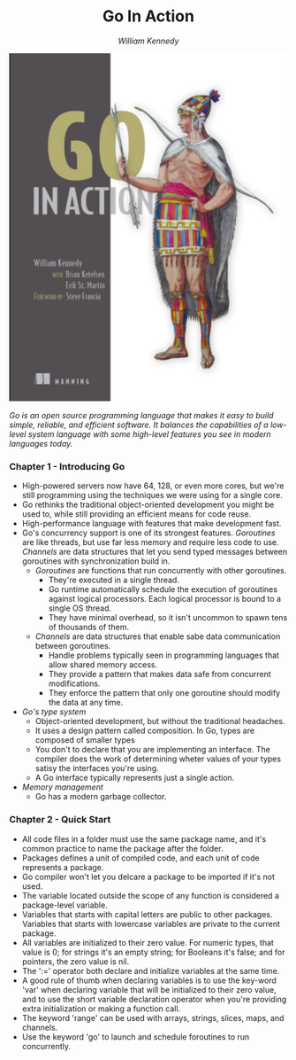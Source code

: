 <div align="center">
  <h1> Go In Action </h1>
  <p> <i> William Kennedy </i> </p>
</div>

<div align='center'> 
  <img src="./images/capa.png" width="600px"> 
</div>

_Go is an open source programming language that makes it easy to build simple, reliable, and efficient software.
It balances the capabilities of a low-level system language with some high-level features you see in modern languages today._

### Chapter 1 - Introducing Go 
- High-powered servers now have 64, 128, or even more cores, but we're still programming using the techniques we were using for a single core.
- Go rethinks the traditional object-oriented development you might be used to, while still providing an efficient means for code reuse.
- High-performance language with features that make development fast.
- Go's concurrency support is one of its strongest features. _Goroutines_ are like threads, but use far less memory and require less code to use. _Channels_ are data structures that let you send typed messages between goroutines with synchronization build in.
  - *Goroutines* are functions that run concurrently with other goroutines. 
    - They're executed in a single thread. 
    - Go runtime automatically schedule the execution of goroutines against logical processors. Each logical processor is bound to a single OS thread.
    - They have minimal overhead, so it isn't uncommon to spawn tens of thousands of them.
  - *Channels* are data structures that enable sabe data communication between goroutines.
    - Handle problems typically seen in programming languages that allow shared memory access.
    - They provide a pattern that makes data safe from concurrent modifications.
    - They enforce the pattern that only one goroutine should modify the data at any time.
- *Go's type system*
  - Object-oriented development, but without the traditional headaches.
  - It uses a design pattern called composition. In Go, types are composed of smaller types
  - You don't to declare that you are implementing an interface. The compiler does the work of determining wheter values of your types satisy the interfaces you're using.
  - A Go interface typically represents just a single action.
- *Memory management*
  - Go has a modern garbage collector.

### Chapter 2 - Quick Start
- All code files in a folder must use the same package name, and it's common practice to name the package after the folder.
- Packages defines a unit of compiled code, and each unit of code represents a package.
- Go compiler won't let you delcare a package to be imported if it's not used.
- The variable located outside the scope of any function is considered a package-level variable.
- Variables that starts with capital letters are public to other packages. Variables that starts with lowercase variables are private to the current package.
- All variables are initialized to their zero value. For numeric types, that value is 0; for strings it's an empty string; for Booleans it's false; and for pointers, the zero value is nil.
- The ':=' operator both declare and initialize variables at the same time.
- A good rule of thumb when declaring variables is to use the key-word 'var' when declaring variable that will be initialized to their zero value, and to use the short variable declaration operator when you're providing extra initialization or making a function call.
- The keyword 'range' can be used with arrays, strings, slices, maps, and channels.
- Use the keyword 'go' to launch and schedule foroutines to run concurrently.

